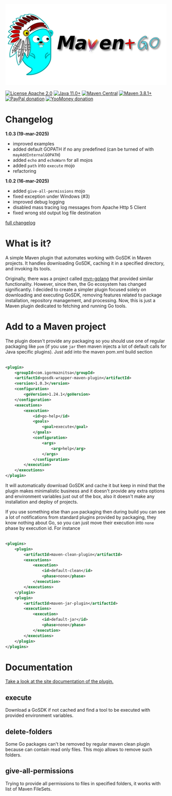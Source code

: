 ![mvn-golang](assets/git_banner.png)

[![License Apache 2.0](https://img.shields.io/badge/license-Apache%20License%202.0-green.svg)](http://www.apache.org/licenses/LICENSE-2.0)
[![Java 11.0+](https://img.shields.io/badge/java-11.0%2b-green.svg)](http://www.oracle.com/technetwork/java/javase/downloads/index.html)
[![Maven Central](https://img.shields.io/maven-central/v/com.igormaznitsa/gosdk-wrapper-maven-plugin)](http://search.maven.org/#artifactdetails|com.igormaznitsa|gosdk-wrapper-maven-plugin|1.0.3|jar)
[![Maven 3.8.1+](https://img.shields.io/badge/maven-3.8.1%2b-green.svg)](https://maven.apache.org/)
[![PayPal donation](https://img.shields.io/badge/donation-PayPal-cyan.svg)](https://www.paypal.com/cgi-bin/webscr?cmd=_s-xclick&hosted_button_id=AHWJHJFBAWGL2)
[![YooMoney donation](https://img.shields.io/badge/donation-Yoo.money-blue.svg)](https://yoomoney.ru/to/41001158080699)

# Changelog

__1.0.3 (19-mar-2025)__

- improved examples
- added default GOPATH if no any predefined (can be turned of with `mayAddInternalGOPATH`) 
- added `echo` and `echoWarn` for all mojos
- added `path` into `execute` mojo
- refactoring

__1.0.2 (16-mar-2025)__

- added `give-all-permissions` mojo
- fixed exception under Windows (#3)
- improved debug logging
- disabled mass tracing log messages from Apache Http 5 Client
- fixed wrong std output log file destination

[full changelog](https://github.com/raydac/gosdk-wrapper-maven-plugin/blob/master/CHANGELOG.md)

# What is it?

A simple Maven plugin that automates working with GoSDK in Maven projects. It handles downloading GoSDK, caching it in a
specified directory, and invoking its tools.

Originally, there was a project called [mvn-golang](https://github.com/raydac/mvn-golang) that provided similar
functionality. However, since then, the Go ecosystem has changed significantly. I decided to create a simpler plugin
focused solely on downloading and executing GoSDK, removing features related to package installation, repository
management, and processing. Now, this is just a Maven plugin dedicated to fetching and running Go tools.

# Add to a Maven project

The plugin doesn't provide any packaging so you should use one of regular packaging like `pom` (if you use `jar` then
maven injects a lot of default calls for Java specific plugins). Just add into the maven
pom.xml build section

```xml

<plugin>
    <groupId>com.igormaznitsa</groupId>
    <artifactId>gosdk-wrapper-maven-plugin</artifactId>
    <version>1.0.3</version>
    <configuration>
        <goVersion>1.24.1</goVersion>
    </configuration>
    <executions>
        <execution>
            <id>go-help</id>
            <goals>
                <goal>execute</goal>
            </goals>
            <configuration>
                <args>
                    <arg>help</arg>
                </args>
            </configuration>
        </execution>
    </executions>
</plugin>
```

It will automatically download GoSDK and cache it but keep in mind that the plugin makes minimalistic business and it
doesn't provide any extra options and environment variables just out of the box, also it doesn't make any installation
and deploy of projects.

If you use something else than `pom` packaging then during build you can see a lot of notifications from standard
plugins provided by packaging, they know nothing about Go,
so you can just move their execution into `none` phase by execution id.
For instance

```xml

<plugins>
    <plugin>
        <artifactId>maven-clean-plugin</artifactId>
        <executions>
            <execution>
                <id>default-clean</id>
                <phase>none</phase>
            </execution>
        </executions>
    </plugin>
    <plugin>
        <artifactId>maven-jar-plugin</artifactId>
        <executions>
            <execution>
                <id>default-jar</id>
                <phase>none</phase>
            </execution>
        </executions>
    </plugin>
</plugins>
```

# Documentation

[Take a look at the site documentation of the plugin.](https://rawcdn.githack.com/raydac/gosdk-wrapper-maven-plugin/d7656878ca55f18fbb80a3d6fcd46d461533ca4c/mojo-doc-site/index.html)

## execute

Download a GoSDK if not cached and find a tool to be executed with provided environment variables.

## delete-folders

Some Go packages can't be removed by regular maven clean plugin because can contain read only files. This mojo allows to
remove such folders.

## give-all-permissions

Trying to provide all permissions to files in specified folders, it works with list of Maven FileSets.
